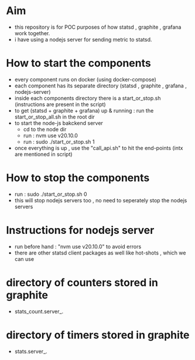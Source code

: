 

# Aim
- this repository is for POC purposes of how statsd , graphite , grafana work together.
- i have using a nodejs server for sending metric to statsd.

# How to start the components
- every component runs on docker (using docker-compose)
- each component has its separate directory (statsd , graphite , grafana , nodejs-server)
- inside each components directory there is a start_or_stop.sh  (instructions are present in the script)
- to get (statsd + graphite + grafana) up & running : run the start_or_stop_all.sh in the root dir
- to start the node-js bakckend server
    - cd to the node dir
    - run : nvm use v20.10.0
    - run : sudo ./start_or_stop.sh 1
- once everything is up , use the "call_api.sh" to hit the end-points (intx are mentioned in script)


# How to stop the components
- run : sudo ./start_or_stop.sh 0
- this will stop nodejs servers too , no need to seperately stop the nodejs servers


# Instructions for nodejs server
- run before hand : "nvm use v20.10.0" to avoid errors
- there are other statsd client packages as well like hot-shots , which we can use


# directory of counters stored in graphite
- stats_count.server_<id>.<metric>


# directory of timers stored in graphite
- stats.server_<id>.<metric>